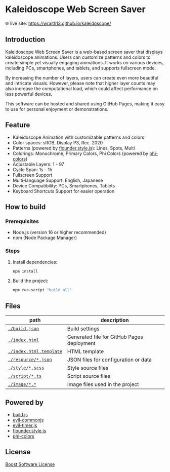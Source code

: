 # Kaleidoscope Web Screen Saver

🌐 live site: https://wraith13.github.io/kaleidoscope/

## Introduction

Kaleidoscope Web Screen Saver is a web-based screen saver that displays kaleidoscope animations. Users can customize patterns and colors to create simple yet visually engaging animations. It works on various devices, including PCs, smartphones, and tablets, and supports fullscreen mode.

By increasing the number of layers, users can create even more beautiful and intricate visuals. However, please note that higher layer counts may also increase the computational load, which could affect performance on less powerful devices.

This software can be hosted and shared using GitHub Pages, making it easy to use for personal enjoyment or demonstrations.

## Feature

- Kaleidoscope Animation with customizable patterns and colors
- Color spaces: sRGB, Display P3, Rec. 2020
- Patterns (powered by [flounder.style.js](https://github.com/wraith13/flounder.style.js)): Lines, Spots, Multi
- Colorings: Monochrome, Primary Colors, Phi Colors (powered by [phi-colors](https://github.com/wraith13/phi-colors))
- Adjustable Layers: 1 - 97
- Cycle Span: 1s - 1h
- Fullscreen Support
- Multi-language Support: English, Japanese
- Device Compatibility: PCs, Smartphones, Tablets
- Keyboard Shortcuts Support for easier operation

## How to build

### Prerequisites

- Node.js (version 16 or higher recommended)
- npm (Node Package Manager)

### Steps

1. Install dependencies:
   ```sh
   npm install
   ```
2. Build the project:
   ```sh
   npm run-script "build all"
   ```

## Files

|path|description|
|---|---|
|[`./build.json`](./build.json)|Build settings|
|[`./index.html`](./index.html)|Generated file for GitHub Pages deployment|
|[`./index.html.template`](./index.html.template)|HTML template|
|[`./resource/*.json`](./resource/)|JSON files for configuration or data|
|[`./style/*.scss`](./style/)|Style source files|
|[`./script/*.ts`](./script/)|Script source files|
|[`./image/*.*`](./image/)|Image files used in the project|

## Powered by

- [build.js](https://github.com/wraith13/build.js)
- [evil-commonjs](https://github.com/wraith13/evil-commonjs)
- [evil-timer.js](https://github.com/wraith13/evil-timer.js)
- [flounder.style.js](https://github.com/wraith13/flounder.style.js)
- [phi-colors](https://github.com/wraith13/phi-colors)

## License

[Boost Software License](./LICENSE_1_0.txt)
